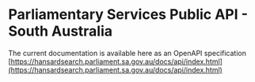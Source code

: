 # Parliamentary Services Public API - South Australia #

The current documentation is available here as an OpenAPI specification [https://hansardsearch.parliament.sa.gov.au/docs/api/index.html](https://hansardsearch.parliament.sa.gov.au/docs/api/index.html)
